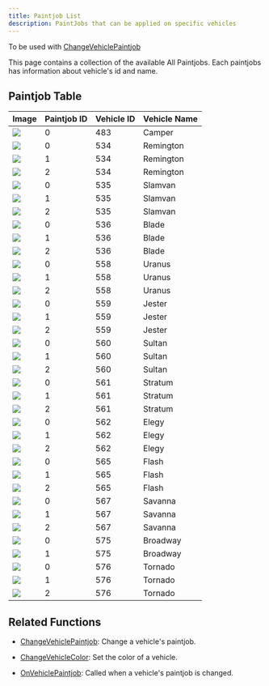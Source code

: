 ```yaml
---
title: Paintjob List
description: PaintJobs that can be applied on specific vehicles
---
```


To be used with [ChangeVehiclePaintjob](../functions/ChangeVehiclePaintjob.md)

This page contains a collection of the available All Paintjobs. Each paintjobs has information about vehicle's id and name.

## Paintjob Table
| Image	| Paintjob ID	|  Vehicle ID | Vehicle Name|
|------	| -----		| ---|	-------	|
|![](/images/paintjobs/VehiclePaintjob_Camper_0.png)|0		|483 |Camper	|
|![](/images/paintjobs/VehiclePaintjob_Remington_0.png)|0	|534 |Remington	|
|![](/images/paintjobs/VehiclePaintjob_Remington_1.png)|1	|534 |Remington	|
|![](/images/paintjobs/VehiclePaintjob_Remington_2.png)|2	|534 |Remington	|
|![](/images/paintjobs/VehiclePaintjob_Slamvan_0.png)|0		|535 |Slamvan	|
|![](/images/paintjobs/VehiclePaintjob_Slamvan_1.png)|1		|535 |Slamvan	|
|![](/images/paintjobs/VehiclePaintjob_Slamvan_2.png)|2		|535 |Slamvan	|
|![](/images/paintjobs/VehiclePaintjob_Blade_0.png)|0		|536 |Blade	|
|![](/images/paintjobs/VehiclePaintjob_Blade_0.png)|1		|536 |Blade	|
|![](/images/paintjobs/VehiclePaintjob_Blade_0.png)|2		|536 |Blade	|	 
|![](/images/paintjobs/VehiclePaintjob_Uranus_0.png)|0		|558 |Uranus	|
|![](/images/paintjobs/VehiclePaintjob_Uranus_0.png)|1		|558 |Uranus	|
|![](/images/paintjobs/VehiclePaintjob_Uranus_0.png)|2		|558 |Uranus	|
|![](/images/paintjobs/VehiclePaintjob_Jester_0.png)|0		|559 |Jester	|
|![](/images/paintjobs/VehiclePaintjob_Jester_1.png)|1		|559 |Jester	|
|![](/images/paintjobs/VehiclePaintjob_Jester_2.png)|2		|559 |Jester	|
|![](/images/paintjobs/VehiclePaintjob_Sultan_0.png)|0		|560 |Sultan	|
|![](/images/paintjobs/VehiclePaintjob_Sultan_1.png)|1		|560 |Sultan	|
|![](/images/paintjobs/VehiclePaintjob_Sultan_2.png)|2		|560 |Sultan	|
|![](/images/paintjobs/VehiclePaintjob_Stratum_0.png)|0		|561 |Stratum	|	
|![](/images/paintjobs/VehiclePaintjob_Stratum_1.png)|1		|561 |Stratum	|
|![](/images/paintjobs/VehiclePaintjob_Stratum_2.png)|2		|561 |Stratum	|
|![](/images/paintjobs/VehiclePaintjob_Elegy_0.png)|0		|562 |Elegy	|	
|![](/images/paintjobs/VehiclePaintjob_Elegy_1.png)|1		|562 |Elegy	|
|![](/images/paintjobs/VehiclePaintjob_Elegy_2.png)|2		|562 |Elegy	|
|![](/images/paintjobs/VehiclePaintjob_Flash_0.png)|0		|565 |Flash	|
|![](/images/paintjobs/VehiclePaintjob_Flash_1.png)|1		|565 |Flash	|
|![](/images/paintjobs/VehiclePaintjob_Flash_2.png)|2		|565 |Flash	|
|![](/images/paintjobs/VehiclePaintjob_Savanna_0.png)|0		|567 |Savanna	|
|![](/images/paintjobs/VehiclePaintjob_Savanna_1.png)|1		|567 |Savanna	|
|![](/images/paintjobs/VehiclePaintjob_Savanna_2.png)|2		|567 |Savanna	|
|![](/images/paintjobs/VehiclePaintjob_Broadway_0.png)|0		|575 |Broadway	|
|![](/images/paintjobs/VehiclePaintjob_Broadway_1.png)|1		|575 |Broadway	|
|![](/images/paintjobs/VehiclePaintjob_Tornado_0.png)|0		|576 |Tornado	|
|![](/images/paintjobs/VehiclePaintjob_Tornado_1.png)|1		|576 |Tornado	|
|![](/images/paintjobs/VehiclePaintjob_Tornado_2.png)|2		|576 |Tornado	|

## Related Functions

 

- [ChangeVehiclePaintjob](../functions/ChangeVehiclePaintjob.md): Change a vehicle's paintjob.
- [ChangeVehicleColor](ChangeVehicleColor.md): Set the color of a vehicle.

- [OnVehiclePaintjob](../callbacks/OnVehiclePaintjob.md): Called when a vehicle's paintjob is changed.

